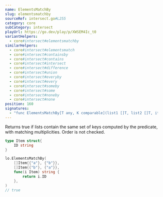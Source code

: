 ```yaml
---
name: ElementsMatchBy
slug: elementsmatchby
sourceRef: intersect.go#L255
category: core
subCategory: intersect
playUrl: https://go.dev/play/p/XWSEM4Ic_t0
variantHelpers:
  - core#intersect#elementsmatchby
similarHelpers:
  - core#intersect#elementsmatch
  - core#intersect#containsby
  - core#intersect#contains
  - core#intersect#intersect
  - core#intersect#difference
  - core#intersect#union
  - core#intersect#everyby
  - core#intersect#every
  - core#intersect#someby
  - core#intersect#some
  - core#intersect#noneby
  - core#intersect#none
position: 160
signatures:
  - "func ElementsMatchBy[T any, K comparable](list1 []T, list2 []T, iteratee func(item T) K) bool"
---
```


Returns true if lists contain the same set of keys computed by the predicate, with matching multiplicities. Order is not checked.

```go
type Item struct{
    ID string
}

lo.ElementsMatchBy(
    []Item{{"a"}, {"b"}},
    []Item{{"b"}, {"a"}},
    func(i Item) string {
        return i.ID
    },
)
// true
```



